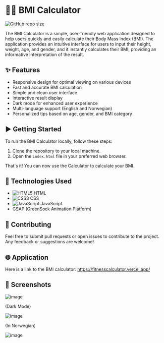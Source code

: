 # :man_health_worker: BMI Calculator

![GitHub repo size](https://img.shields.io/github/repo-size/JanWilliamHaug/BMICalc?style=flat-square)

The BMI Calculator is a simple, user-friendly web application designed to help users quickly and easily calculate their Body Mass Index (BMI). The application provides an intuitive interface for users to input their height, weight, age, and gender, and it instantly calculates their BMI, providing an informative interpretation of the result.


## :sparkles: Features

- Responsive design for optimal viewing on various devices
- Fast and accurate BMI calculation
- Simple and clean user interface
- Interactive result display
- Dark mode for enhanced user experience
- Multi-language support (English and Norwegian)
- Personalized tips based on age, gender, and BMI category

## :arrow_forward: Getting Started

To run the BMI Calculator locally, follow these steps:

1. Clone the repository to your local machine.
2. Open the `index.html` file in your preferred web browser.

That's it! You can now use the Calculator to calculate your BMI.

## :rocket: Technologies Used

- ![HTML5](https://img.shields.io/badge/html-232F3E?style=flat-square&logo=html5&logoColor=white) HTML
- ![CSS3](https://img.shields.io/badge/css-1572B6?style=flat-square&logo=css3&logoColor=white) CSS
- ![JavaScript](https://img.shields.io/badge/javascript-F7DF1E?style=flat-square&logo=javascript&logoColor=black) JavaScript
- GSAP (GreenSock Animation Platform)

## :wrench: Contributing

Feel free to submit pull requests or open issues to contribute to the project. Any feedback or suggestions are welcome!

## :globe_with_meridians: Application

Here is a link to the BMI calculator: https://fitnesscalculator.vercel.app/

## :camera_flash: Screenshots

![image](https://user-images.githubusercontent.com/71844869/235582222-afc49113-205a-405c-8633-29c4b8b8d16b.png)

(Dark Mode)

![image](https://user-images.githubusercontent.com/71844869/235582292-ce997444-1d5f-440d-a869-97d43fb29cc3.png)

(In Norwegian)

![image](https://user-images.githubusercontent.com/71844869/235582350-f005f471-6d6a-4d26-9067-2455abe0ad96.png)
